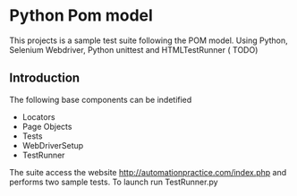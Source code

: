 # Python Pom model
This projects is a sample test suite following the POM model. Using Python, Selenium Webdriver, Python unittest and HTMLTestRunner ( TODO)
 
## Introduction
The following base components can be indetified 
- Locators
- Page Objects
- Tests
- WebDriverSetup
- TestRunner 

The suite access the website http://automationpractice.com/index.php and performs two sample tests.
To launch run TestRunner.py






